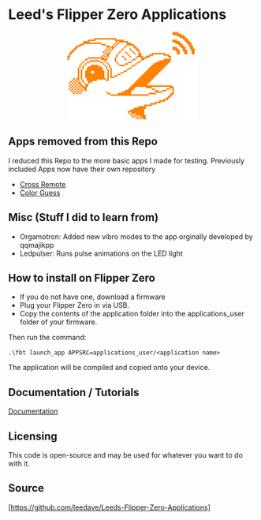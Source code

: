 # Leed's Flipper Zero Applications

 <div style="text-align:center"><img src="Misc/ledpulser/assets/flipper_logo_orange.png"/></div>

## Apps removed from this Repo
I reduced this Repo to the more basic apps I made for testing. Previously included Apps now have their own repository
- [Cross Remote](https://github.com/leedave/flipper-zero-cross-remote)
- [Color Guess](https://github.com/leedave/flipper-zero-color-guess)

## Misc (Stuff I did to learn from)
- Orgamotron: Added new vibro modes to the app orginally developed by qqmajikpp<br>
- Ledpulser: Runs pulse animations on the LED light<br>

## How to install on Flipper Zero
- If you do not have one, download a firmware<br>
- Plug your Flipper Zero in via USB. <br>
- Copy the contents of the application folder into the applications_user folder of your firmware. <br> 

Then run the command: 
 ```
.\fbt launch_app APPSRC=applications_user/<application name>
 ```
The application will be compiled and copied onto your device. 

## Documentation / Tutorials
<a href="Tutorials">Documentation</a>

## Licensing
This code is open-source and may be used for whatever you want to do with it. 

## Source
[https://github.com/leedave/Leeds-Flipper-Zero-Applications]